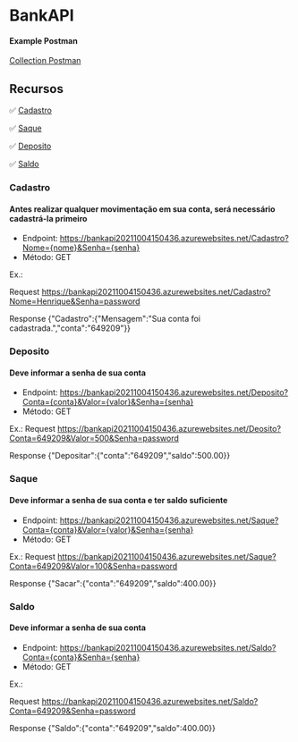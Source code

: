 # BankAPI


#### Example Postman
[Collection Postman](https://github.com/Henrique-GF/Challenge-BankAPI/blob/master/BankAPI.postman_collection.json)

## Recursos   

✅ [Cadastro](#cadastro)

✅ [Saque](#saque)

✅ [Deposito](#deposito)

✅ [Saldo](#saldo)

### Cadastro
#### Antes realizar qualquer movimentação em sua conta, será necessário cadastrá-la primeiro

* Endpoint: https://bankapi20211004150436.azurewebsites.net/Cadastro?Nome={nome}&Senha={senha}
* Método: GET

Ex.: 

Request
https://bankapi20211004150436.azurewebsites.net/Cadastro?Nome=Henrique&Senha=password

Response
{"Cadastro":{"Mensagem":"Sua conta foi cadastrada.","conta":"649209"}}


### Deposito
#### Deve informar a senha de sua conta

* Endpoint: https://bankapi20211004150436.azurewebsites.net/Deposito?Conta={conta}&Valor={valor}&Senha={senha}
* Método: GET

Ex.:
Request
https://bankapi20211004150436.azurewebsites.net/Deosito?Conta=649209&Valor=500&Senha=password

Response
{"Depositar":{"conta":"649209","saldo":500.00}}


### Saque
#### Deve informar a senha de sua conta e ter saldo suficiente

* Endpoint: https://bankapi20211004150436.azurewebsites.net/Saque?Conta={conta}&Valor={valor}&Senha={senha}
* Método: GET

Ex.:
Request
https://bankapi20211004150436.azurewebsites.net/Saque?Conta=649209&Valor=100&Senha=password

Response
{"Sacar":{"conta":"649209","saldo":400.00}}



### Saldo
#### Deve informar a senha de sua conta

* Endpoint: https://bankapi20211004150436.azurewebsites.net/Saldo?Conta={conta}&Senha={senha}
* Método: GET

Ex.:

Request
https://bankapi20211004150436.azurewebsites.net/Saldo?Conta=649209&Senha=password

Response
{"Saldo":{"conta":"649209","saldo":400.00}}


